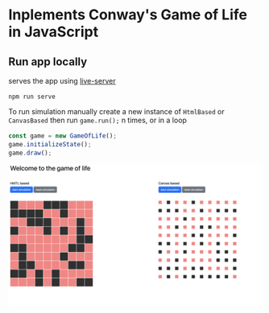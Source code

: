 # Inplements Conway's Game of Life in JavaScript

## Run app locally
serves the app using [live-server](https://www.npmjs.com/package/live-server)
```shell
npm run serve
```

To run simulation manually create a new instance of `HtmlBased` or `CanvasBased` then run `game.run();` n times, or in a loop

```javascript
const game = new GameOfLife();
game.initializeState();
game.draw();
```

![alt alt game of life screenshot](https://github.com/elvynmejia/game-of-life/blob/main/ui.png?raw=true)
